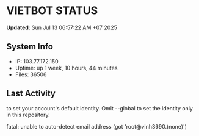 # VIETBOT STATUS
**Updated**: Sun Jul 13 06:57:22 AM +07 2025

## System Info
- IP: 103.77.172.150
- Uptime: up 1 week, 10 hours, 44 minutes
- Files: 36506

## Last Activity

to set your account's default identity.
Omit --global to set the identity only in this repository.

fatal: unable to auto-detect email address (got 'root@vinh3690.(none)')
